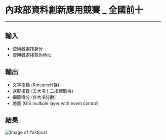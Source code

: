 # 內政部資料創新應用競賽 _ 全國前十
<hr>

## 輸入 
- 使用者選擇身分
- 使用者選擇查詢地址 

## 輸出
- 文字指標 (Kmeans分群)
- 速配指數 (五大項十二指標取得)
- 細節得分 (各大項分數)
- 地圖 (GIS multiple layer with event control)

## 結果
![Image of Yaktocat](https://github.com/ji394python/race/blob/master/raceMap/www/%E7%B6%B2%E7%AB%99.PNG)
